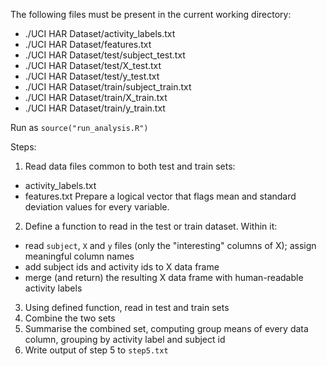 The following files must be present in the current working directory:

* ./UCI HAR Dataset/activity_labels.txt
* ./UCI HAR Dataset/features.txt
* ./UCI HAR Dataset/test/subject_test.txt
* ./UCI HAR Dataset/test/X_test.txt
* ./UCI HAR Dataset/test/y_test.txt
* ./UCI HAR Dataset/train/subject_train.txt
* ./UCI HAR Dataset/train/X_train.txt
* ./UCI HAR Dataset/train/y_train.txt

Run as `source("run_analysis.R")`

Steps:

1. Read data files common to both test and train sets:
  * activity_labels.txt
  * features.txt
Prepare a logical vector that flags mean and standard deviation values for every variable.
2. Define a function to read in the test or train dataset. Within it:
  * read `subject`, `X` and `y` files (only the "interesting" columns of X); assign meaningful column names
  * add subject ids and activity ids to X data frame
  * merge (and return) the resulting X data frame with human-readable activity labels
3. Using defined function, read in test and train sets
4. Combine the two sets
5. Summarise the combined set, computing group means of every data column, grouping by activity label and subject id
6. Write output of step 5 to `step5.txt`
